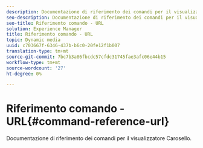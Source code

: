 ```yaml
---
description: Documentazione di riferimento dei comandi per il visualizzatore Carosello.
seo-description: Documentazione di riferimento dei comandi per il visualizzatore Carosello.
seo-title: Riferimento comando - URL
solution: Experience Manager
title: Riferimento comando - URL
topic: Dynamic media
uuid: c703667f-6346-437b-b6c0-20fe12f1b007
translation-type: tm+mt
source-git-commit: 7bc7b3a86fbcdc57cfdc31745fae3afc06e44b15
workflow-type: tm+mt
source-wordcount: '27'
ht-degree: 0%

---
```



# Riferimento comando - URL{#command-reference-url}

Documentazione di riferimento dei comandi per il visualizzatore Carosello.


